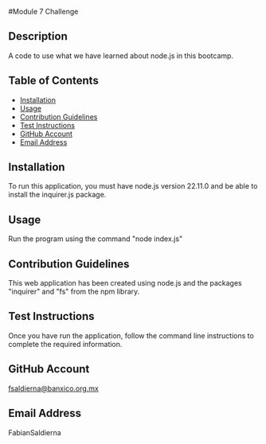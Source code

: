 #Module 7 Challenge

## Description
A code to use what we have learned about node.js in this bootcamp.

## Table of Contents

- [Installation](#installation)
- [Usage](#usage)
- [Contribution Guidelines](#contribution-guidelines)
- [Test Instructions](#test-instructions)
- [GitHub Account](#github-account)
- [Email Address](email-address)

## Installation
To run this application, you must have node.js version 22.11.0 and be able to install the inquirer.js package.

## Usage
Run the program using the command "node index.js"

## Contribution Guidelines
This web application has been created using node.js and the packages "inquirer" and "fs" from the npm library.

## Test Instructions
Once you have run the application, follow the command line instructions to complete the required information.

## GitHub Account
fsaldierna@banxico.org.mx

## Email Address
FabianSaldierna
